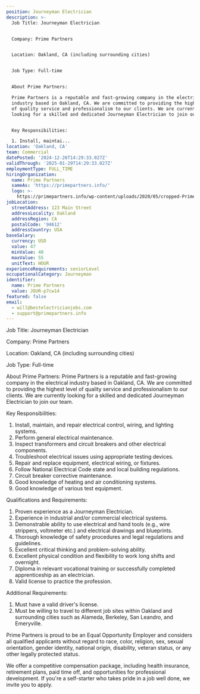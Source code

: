 ```yaml
---
position: Journeyman Electrician
description: >-
  Job Title: Journeyman Electrician


  Company: Prime Partners


  Location: Oakland, CA (including surrounding cities)


  Job Type: Full-time


  About Prime Partners:

  Prime Partners is a reputable and fast-growing company in the electrical
  industry based in Oakland, CA. We are committed to providing the highest level
  of quality service and professionalism to our clients. We are currently
  looking for a skilled and dedicated Journeyman Electrician to join our team.


  Key Responsibilities:

  1. Install, maintai...
location: 'Oakland, CA'
team: Commercial
datePosted: '2024-12-26T14:29:33.027Z'
validThrough: '2025-01-29T14:29:33.027Z'
employmentType: FULL_TIME
hiringOrganization:
  name: Prime Partners
  sameAs: 'https://primepartners.info/'
  logo: >-
    https://primepartners.info/wp-content/uploads/2020/05/cropped-Prime-Partners-Logo-NO-BG-1-1.png
jobLocation:
  streetAddress: 123 Main Street
  addressLocality: Oakland
  addressRegion: CA
  postalCode: '94612'
  addressCountry: USA
baseSalary:
  currency: USD
  value: 47
  minValue: 40
  maxValue: 55
  unitText: HOUR
experienceRequirements: seniorLevel
occupationalCategory: Journeyman
identifier:
  name: Prime Partners
  value: JOUR-p7cw14
featured: false
email:
  - will@bestelectricianjobs.com
  - support@primepartners.info
---
```




Job Title: Journeyman Electrician

Company: Prime Partners

Location: Oakland, CA (including surrounding cities)

Job Type: Full-time

About Prime Partners:
Prime Partners is a reputable and fast-growing company in the electrical industry based in Oakland, CA. We are committed to providing the highest level of quality service and professionalism to our clients. We are currently looking for a skilled and dedicated Journeyman Electrician to join our team.

Key Responsibilities:
1. Install, maintain, and repair electrical control, wiring, and lighting systems.
2. Perform general electrical maintenance.
3. Inspect transformers and circuit breakers and other electrical components.
4. Troubleshoot electrical issues using appropriate testing devices.
5. Repair and replace equipment, electrical wiring, or fixtures.
6. Follow National Electrical Code state and local building regulations.
7. Circuit breaker corrective maintenance.
8. Good knowledge of heating and air conditioning systems.
9. Good knowledge of various test equipment.

Qualifications and Requirements:
1. Proven experience as a Journeyman Electrician.
2. Experience in industrial and/or commercial electrical systems.
3. Demonstrable ability to use electrical and hand tools (e.g., wire strippers, voltmeter etc.) and electrical drawings and blueprints.
4. Thorough knowledge of safety procedures and legal regulations and guidelines.
5. Excellent critical thinking and problem-solving ability.
6. Excellent physical condition and flexibility to work long shifts and overnight.
7. Diploma in relevant vocational training or successfully completed apprenticeship as an electrician.
8. Valid license to practice the profession.

Additional Requirements:
1. Must have a valid driver's license.
2. Must be willing to travel to different job sites within Oakland and surrounding cities such as Alameda, Berkeley, San Leandro, and Emeryville.

Prime Partners is proud to be an Equal Opportunity Employer and considers all qualified applicants without regard to race, color, religion, sex, sexual orientation, gender identity, national origin, disability, veteran status, or any other legally protected status. 

We offer a competitive compensation package, including health insurance, retirement plans, paid time off, and opportunities for professional development. If you're a self-starter who takes pride in a job well done, we invite you to apply.

